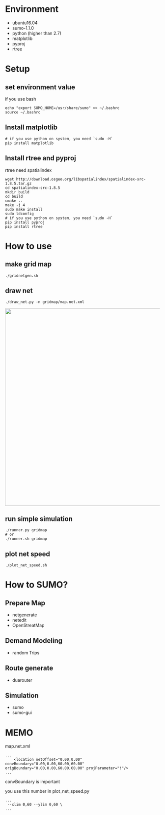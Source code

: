 # Environment
* ubuntu16.04
* sumo-1.1.0
* python (higher than 2.7)
* matplotlib
* pyproj
* rtree

# Setup
## set environment value
if you use bash
```
echo "export SUMO_HOME=/usr/share/sumo" >> ~/.bashrc
source ~/.bashrc
```

## Install matplotlib
```
# if you use python on system, you need `sudo -H` 
pip install matplotlib
```

## Install rtree and pyproj
rtree need spatialindex
```
wget http://download.osgeo.org/libspatialindex/spatialindex-src-1.8.5.tar.gz
cd spatialindex-src-1.8.5
mkdir build
cd build
cmake ..
make -j 4
sudo make install
sudo ldconfig
# if you use python on system, you need `sudo -H` 
pip install pyproj
pip install rtree
```

# How to use
## make grid map
```
./gridnetgen.sh
```

## draw net
```
./draw_net.py -n gridmap/map.net.xml
```
<img src="https://github.com/minaminoki/gusumo/blob/master/img/draw_gridmap.png" width="640">

## run simple simulation
```
./runner.py gridmap
# or
./runner.sh gridmap
```

## plot net speed
```
./plot_net_speed.sh
```

# How to SUMO?
## Prepare Map
* netgenerate
* netedit
* OpenStreatMap
## Demand Modeling
* random Trips
## Route generate
* duarouter
## Simulation
* sumo
* sumo-gui

# MEMO
map.net.xml
```
...
    <location netOffset="0.00,0.00" convBoundary="0.00,0.00,60.00,60.00" origBoundary="0.00,0.00,60.00,60.00" projParameter="!"/>
...
```
convBoundary is important

you use this number in plot\_net\_speed.py
```
...
 --xlim 0,60 --ylim 0,60 \
...
```


